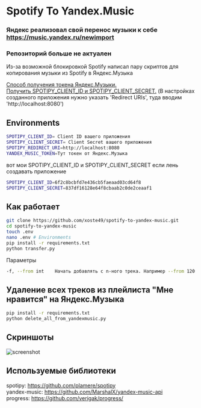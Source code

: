 # Spotify To Yandex.Music
### Яндекс реализовал свой перенос музыки к себе https://music.yandex.ru/newimport
### Репозиторий больше не актуален
Из-за возможной блокировкой Spotify написал пару скриптов для копирования музыки из Spotify в Яндекс.Музыка

[Способ получения токена Яндекс.Музыки.](https://github.com/xoste49/yandex-music-token)  
[Получить SPOTIPY_CLIENT_ID и SPOTIPY_CLIENT_SECRET.](https://developer.spotify.com/dashboard/applications)
(В настройках созданного приложения нужно указать 'Redirect URIs', туда вводим 'http://localhost:8080')

## Environments
```sh
SPOTIPY_CLIENT_ID= Client ID вашего приложения
SPOTIPY_CLIENT_SECRET= Client Secret вашего приложения
SPOTIPY_REDIRECT_URI=http://localhost:8080
YANDEX_MUSIC_TOKEN=Тут токен от Яндекс.Музыка
```
вот мои SPOTIPY_CLIENT_ID и SPOTIPY_CLIENT_SECRET если лень создавать приложение
```sh
SPOTIPY_CLIENT_ID=6f2c8bcbfd7e436cb5faeaad03cd64f8
SPOTIPY_CLIENT_SECRET=837df16128e64f8cbaab2c0de2ceaaf1
```

## Как работает
```bash
git clone https://github.com/xoste49/spotify-to-yandex-music.git
cd spotify-to-yandex-music
touch .env
nano .env # Environments
pip install -r requirements.txt
python transfer.py
```
Параметры
```bash
-f, --from int    Начать добавлять с n-ного трека. Например --from 120. (Нужен на случай обрыва соединения)
```

## Удаление всех треков из плейлиста "Мне нравится" на Яндекс.Музыка
```bash
pip install -r requirements.txt
python delete_all_from_yandexmusic.py
```

## Скриншоты

![screenshot](https://user-images.githubusercontent.com/7299412/158782647-a1392ad6-2854-40d6-acb9-2213012bef3a.png)

## Используемые библиотеки
spotipy: https://github.com/plamere/spotipy  
yandex-music: https://github.com/MarshalX/yandex-music-api  
progress: https://github.com/verigak/progress/  

